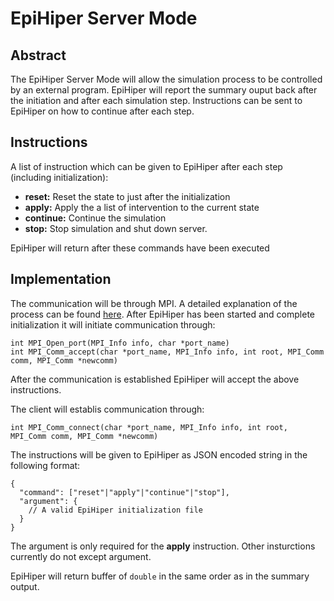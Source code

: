 # EpiHiper Server Mode

## Abstract
The EpiHiper Server Mode will allow the simulation process to be controlled by an external program. EpiHiper will report the summary ouput back after the initiation and after each simulation step. Instructions can be sent to EpiHiper on how to continue after each step.

## Instructions
A list of instruction which can be given to EpiHiper after each step (including initialization):
* __reset:__ Reset the state to just after the initialization
* __apply:__ Apply the a list of intervention to the current state
* __continue:__ Continue the simulation
* __stop:__ Stop simulation and shut down server.

EpiHiper will return after these commands have been executed

## Implementation
The communication will be through MPI. A detailed explanation of the process can be found [here](https://www.mpi-forum.org/docs/mpi-2.0/mpi-20-html/node100.htm). After EpiHiper has been started and complete initialization it will initiate communication through:
```
int MPI_Open_port(MPI_Info info, char *port_name)
int MPI_Comm_accept(char *port_name, MPI_Info info, int root, MPI_Comm comm, MPI_Comm *newcomm)
```
After the communication is established EpiHiper will accept the above instructions. 

The client will establis communication through:
```
int MPI_Comm_connect(char *port_name, MPI_Info info, int root, MPI_Comm comm, MPI_Comm *newcomm)
```

The instructions will be given to EpiHiper as JSON encoded string in the following format:
```
{
  "command": ["reset"|"apply"|"continue"|"stop"],
  "argument": {
    // A valid EpiHiper initialization file
  }
}
```  
The argument is only required for the __apply__ instruction. Other insturctions currently do not except argument.

EpiHiper will return buffer of `double` in the same order as in the summary output.
